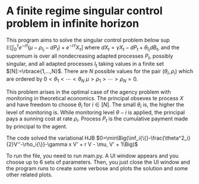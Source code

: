 # A finite regime singular control problem in infinite horizon
 
This program aims to solve the singular control problem below
$\sup\mathbb{E}\Big[\int_0^\tau e^{-rt}\big(\mu-\rho_{I_t}-dP_t\big)+e^{-r\tau}X_\tau\Big]$
where $dX_t=\gamma X_t -dP_t + \theta_{I_t}dB_t$, and the supremum is over all nondecreasing adapted processes $P_t$, possibly singular, and all adapted processes $I_t$ taking values in a finite set $[N]:=\rbrace{1,...,N\}$. There are $N$ possible values for the pair $(\theta_i,\rho_i)$ which are ordered by $0<\theta_1<\cdots<\theta_N$
$\mu>\rho_1>\cdots>\rho_N=0$.

This problem arises in the optimal case of the agency problem with monitoring in theoretical economics. The principal obseves te process $X$ and have freedom to choose $\theta_i$ for $i\in [N]$. The small $\theta_i$ is, the higher the level of monitoring is. While monitoring level $\theta-i$ is applied, the principal pays a sunning cost at rate $\rho_i$.  Process $P_t$ is the cumulative payment made by principal to the agent. 

The code solved the variational HJB
$0=\min\Big(\inf_i{\{}-\frac{\theta^2_i}{2}V''-\rho_i{\}}-\gamma x V' + r V - \mu, V' + 1\Big)$

To run the file, you need to run main.py. A UI window appears and you choose up to 6 sets of parameters. Then, you just close the UI window and the program runs to create some verbose and plots the solution and some other related plots.
